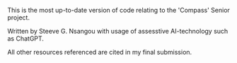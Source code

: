 This is the most up-to-date version of code relating to the 'Compass' Senior project.

Written by Steeve G. Nsangou with usage of assesstive AI-technology such as ChatGPT. 

All other resources referenced are cited in my final submission.
